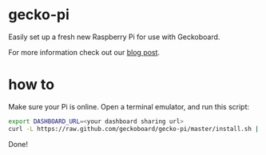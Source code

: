 gecko-pi
========

Easily set up a fresh new Raspberry Pi for use with Geckoboard.

For more information check out our [blog post](#todo).

how to
======

Make sure your Pi is online. Open a terminal emulator, and run this script:

```bash
export DASHBOARD_URL=<your dashboard sharing url>
curl -L https://raw.github.com/geckoboard/gecko-pi/master/install.sh | bash
```

Done!

